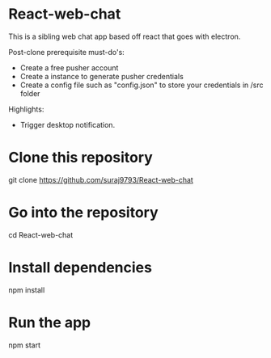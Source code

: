# React-web-chat
This is a sibling web chat app based off react that goes with electron.

Post-clone prerequisite must-do's:
- Create a free pusher account
- Create a instance to generate pusher credentials
- Create a config file such as "config.json" to store your credentials in /src folder

Highlights:
- Trigger desktop notification.

# Clone this repository
git clone https://github.com/suraj9793/React-web-chat
# Go into the repository
cd React-web-chat
# Install dependencies
npm install
# Run the app
npm start
```